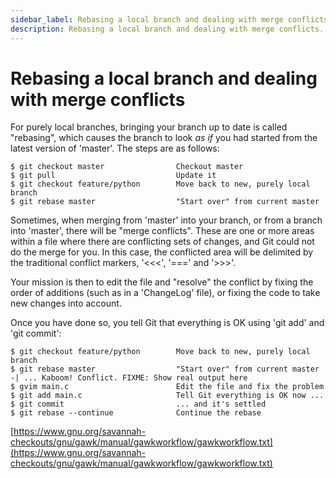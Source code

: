 ```yaml
---
sidebar_label: Rebasing a local branch and dealing with merge conflicts
description: Rebasing a local branch and dealing with merge conflicts.
---
```


# Rebasing a local branch and dealing with merge conflicts

For purely local branches, bringing your branch up to date is called
"rebasing", which causes the branch to look _as if_ you had started from
the latest version of 'master'.  The steps are as follows:

```
$ git checkout master                Checkout master
$ git pull                           Update it
$ git checkout feature/python        Move back to new, purely local branch
$ git rebase master                  "Start over" from current master
```

Sometimes, when merging from 'master' into your branch, or from a branch
into 'master', there will be "merge conflicts".  These are one or more
areas within a file where there are conflicting sets of changes, and Git
could not do the merge for you.  In this case, the conflicted area will
be delimited by the traditional conflict markers, '<<<', '===' and
'>>>'.

   Your mission is then to edit the file and "resolve" the conflict by
fixing the order of additions (such as in a 'ChangeLog' file), or fixing
the code to take new changes into account.

   Once you have done so, you tell Git that everything is OK using 'git
add' and 'git commit':

```
$ git checkout feature/python        Move back to new, purely local branch
$ git rebase master                  "Start over" from current master
-| ... Kaboom! Conflict. FIXME: Show real output here
$ gvim main.c                        Edit the file and fix the problem
$ git add main.c                     Tell Git everything is OK now ...
$ git commit                         ... and it's settled
$ git rebase --continue              Continue the rebase
```

[https://www.gnu.org/savannah-checkouts/gnu/gawk/manual/gawkworkflow/gawkworkflow.txt](https://www.gnu.org/savannah-checkouts/gnu/gawk/manual/gawkworkflow/gawkworkflow.txt)